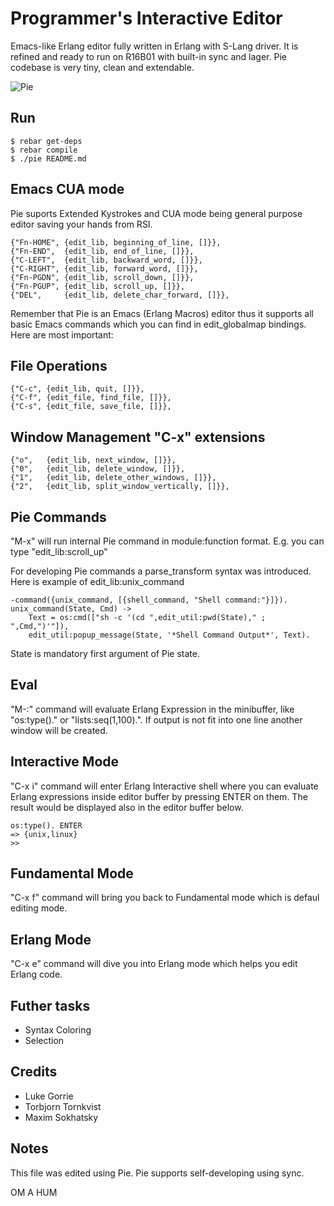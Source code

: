 Programmer's Interactive Editor
===============================

Emacs-like Erlang editor fully written in Erlang with S-Lang driver.
It is refined and ready to run on R16B01 with built-in sync and lager.
Pie codebase is very tiny, clean and extendable.

![Pie](http://synrc.com/lj/pie2.png)

Run
---

    $ rebar get-deps
    $ rebar compile
    $ ./pie README.md

Emacs CUA mode
--------------

Pie suports Extended Kystrokes and CUA mode being general purpose
editor saving your hands from RSI.

    {"Fn-HOME", {edit_lib, beginning_of_line, []}},
    {"Fn-END",  {edit_lib, end_of_line, []}},
    {"C-LEFT",  {edit_lib, backward_word, []}},
    {"C-RIGHT", {edit_lib, forward_word, []}},
    {"Fn-PGDN", {edit_lib, scroll_down, []}},
    {"Fn-PGUP", {edit_lib, scroll_up, []}},
    {"DEL",     {edit_lib, delete_char_forward, []}},

Remember that Pie is an Emacs (Erlang Macros) editor thus
it supports all basic Emacs commands which you can find
in edit_globalmap bindings. Here are most important:

File Operations
---------------

    {"C-c", {edit_lib, quit, []}},
    {"C-f", {edit_file, find_file, []}},
    {"C-s", {edit_file, save_file, []}},

Window Management "C-x" extensions
----------------------------------

    {"o",   {edit_lib, next_window, []}},
    {"0",   {edit_lib, delete_window, []}},
    {"1",   {edit_lib, delete_other_windows, []}},
    {"2",   {edit_lib, split_window_vertically, []}},

Pie Commands
------------

"M-x" will run internal Pie command in module:function format.
E.g. you can type "edit_lib:scroll_up"

For developing Pie commands a parse_transform syntax was introduced.
Here is example of edit_lib:unix_command

    -command({unix_command, [{shell_command, "Shell command:"}]}).
    unix_command(State, Cmd) ->
        Text = os:cmd(["sh -c '(cd ",edit_util:pwd(State)," ; ",Cmd,")'"]),
        edit_util:popup_message(State, '*Shell Command Output*', Text).

State is mandatory first argument of Pie state.

Eval
----

"M-:" command will evaluate Erlang Expression in the minibuffer,
like "os:type()." or "lists:seq(1,100).". If output is not fit into
one line another window will be created.

Interactive Mode
----------------

"C-x i" command will enter Erlang Interactive shell where you can
evaluate Erlang expressions inside editor buffer by pressing ENTER on them.
The result would be displayed also in the editor buffer below.

    os:type(). ENTER
    => {unix,linux}
    >>

Fundamental Mode
----------------

"C-x f" command will bring you back to Fundamental mode which
is defaul editing mode.

Erlang Mode
-----------

"C-x e" command will dive you into Erlang mode which helps you edit Erlang code.

Futher tasks
------------

* Syntax Coloring
* Selection

Credits
-------

* Luke Gorrie
* Torbjorn Tornkvist
* Maxim Sokhatsky

Notes
-----

This file was edited using Pie.
Pie supports self-developing using sync.

OM A HUM
